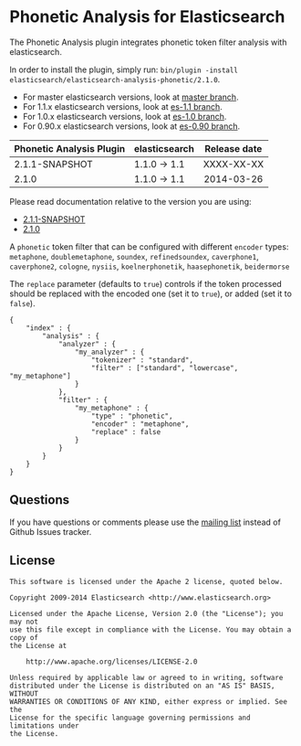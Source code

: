 Phonetic Analysis for Elasticsearch
===================================

The Phonetic Analysis plugin integrates phonetic token filter analysis with elasticsearch.

In order to install the plugin, simply run: `bin/plugin -install elasticsearch/elasticsearch-analysis-phonetic/2.1.0`.

* For master elasticsearch versions, look at [master branch](https://github.com/elasticsearch/elasticsearch-analysis-phonetic/tree/master).
* For 1.1.x elasticsearch versions, look at [es-1.1 branch](https://github.com/elasticsearch/elasticsearch-analysis-phonetic/tree/es-1.1).
* For 1.0.x elasticsearch versions, look at [es-1.0 branch](https://github.com/elasticsearch/elasticsearch-analysis-phonetic/tree/es-1.0).
* For 0.90.x elasticsearch versions, look at [es-0.90 branch](https://github.com/elasticsearch/elasticsearch-analysis-phonetic/tree/es-0.90).

|    Phonetic Analysis Plugin   |    elasticsearch    | Release date |
|-------------------------------|---------------------|:------------:|
| 2.1.1-SNAPSHOT                | 1.1.0 -> 1.1        |  XXXX-XX-XX  |
| 2.1.0                         | 1.1.0 -> 1.1        |  2014-03-26  |

Please read documentation relative to the version you are using:

* [2.1.1-SNAPSHOT](https://github.com/elasticsearch/elasticsearch-analysis-phonetic/blob/es-1.1/README.md)
* [2.1.0](https://github.com/elasticsearch/elasticsearch-analysis-phonetic/blob/v2.1.0/README.md)


A `phonetic` token filter that can be configured with different `encoder` types: 
`metaphone`, `doublemetaphone`, `soundex`, `refinedsoundex`, 
`caverphone1`, `caverphone2`, `cologne`, `nysiis`,
`koelnerphonetik`, `haasephonetik`, `beidermorse`

The `replace` parameter (defaults to `true`) controls if the token processed 
should be replaced with the encoded one (set it to `true`), or added (set it to `false`).

    {
        "index" : {
            "analysis" : {
                "analyzer" : {
                    "my_analyzer" : {
                        "tokenizer" : "standard",
                        "filter" : ["standard", "lowercase", "my_metaphone"]
                    }
                },
                "filter" : {
                    "my_metaphone" : {
                        "type" : "phonetic",
                        "encoder" : "metaphone",
                        "replace" : false
                    }
                }
            }
        }
    }

Questions
---------

If you have questions or comments please use the [mailing list](https://groups.google.com/group/elasticsearch) instead
of Github Issues tracker.

License
-------

    This software is licensed under the Apache 2 license, quoted below.

    Copyright 2009-2014 Elasticsearch <http://www.elasticsearch.org>

    Licensed under the Apache License, Version 2.0 (the "License"); you may not
    use this file except in compliance with the License. You may obtain a copy of
    the License at

        http://www.apache.org/licenses/LICENSE-2.0

    Unless required by applicable law or agreed to in writing, software
    distributed under the License is distributed on an "AS IS" BASIS, WITHOUT
    WARRANTIES OR CONDITIONS OF ANY KIND, either express or implied. See the
    License for the specific language governing permissions and limitations under
    the License.
